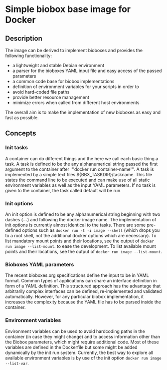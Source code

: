 # Simple biobox base image for Docker

## Description

The image can be derived to implement bioboxes and provides the following functionality:

* a lightweight and stable Debian environment
* a parser for the bioboxes YAML input file and easy access of the passed parameters
* a common code base for biobox implementations
* definition of environment variables for your scripts in order to
 * avoid hard-coded file paths
 * provide better resource management
 * minimize errors when called from different host environments

The overall aim is to make the implementation of new bioboxes as easy and fast as possible.

## Concepts

### Init tasks

A container can do different things and the here we call each basic thing a task. A task is defined to be the any alphanumerical string passed the first argument to the container after '''docker run container-name'''. A task is implemented by a simple text files ${BBX_TASKDIR}/taskname. This file states the command line to be executed and can make use of all static environment variables as well as the input YAML parameters. If no task is given to the container, the task called default will be run.

### Init options

An init option is defined to be any alphanumerical string beginning with two dashes (`--`) and following the docker image name. The implementation of init options is currently almost identical to the tasks. There are some pre-defined options such as `docker run -t -i image --shell` (which drops you to a root shell, not the additional docker options which are necessary). To list mandatory mount points and their locations, see the output of `docker run image --list-mount`. to ease the development. To list available mount points and their locations, see the output of `docker run image --list-mount`.

### Bioboxes YAML parameters

The recent bioboxes.org specifications define the input to be in YAML format. Common types of applications can share an interface definition in form of a YAML definition. This structured approach has the advantage that arbitrarily complex interfaces can be defined, re-implemented and validated automatically. However, for any particular biobox implementation, it increases the complexity because the YAML file has to be parsed inside the container.

### Environment variables

Environment variables can be used to avoid hardcoding paths in the container (in case they might change) and to access information other than the Biobox parameters, which might require additional code. Most of these variables are defined in the Dockerfile but some might be added dynamically by the init run system. Currently, the best way to explore all available environment variables is by use of the init option `docker run image --list-var`.
